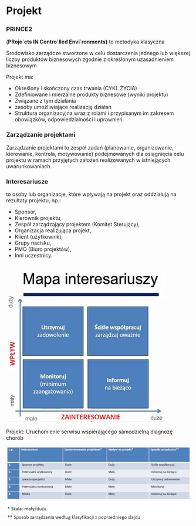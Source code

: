 # Projekt

### PRINCE2 

\(**PRoje\`cts IN Contro\`lled Envi\`ronments\)** to metodyka klasyczna

Środowisko zarządcze stworzone w celu dostarczenia jednego lub większej liczby produktów biznesowych zgodnie z określonym uzasadnieniem biznesowym

Projekt ma:

* Określony i skończony czas trwania \(CYKL ŻYCIA\)
* Zdefiniowane i mierzalne produkty biznesowe \(wyniki projektu\)
* Związane z tym działania
* zasoby umożliwiające realizację działań
* Struktura organizacyjna wraz z rolami i przypisanym im zakresem obowiązków, odpowiedzialności i uprawnień.

### Zarządzanie projektami 

Zarządzanie projektami to zespół zadań \(planowanie, organizowanie, kierowanie, kontrola, motywowanie\) podejmowanych dla osiągnięcia celu projektu w ramach przyjętych założeń realizowanych w istniejących uwarunkowaniach.

### Interesariusze 

to osoby lub organizacje, które wpływają na projekt oraz oddziałują na rezultaty projektu, np.:

* Sponsor,
* Kierownik projektu,
* Zespół zarządzający projektem \(Komitet Sterujący\),
* Organizacja realizująca projekt,
* Klient \(użytkownik\),
* Grupy nacisku,
* PMO \(Biuro projektów\),
* Inni uczestnicy.

![](../../../.gitbook/assets/mapa-interesariuszy.jpg)

Projekt: Uruchomienie serwisu wspierającego samodzielną diagnozę chorób

![](../../../.gitbook/assets/2021-01-08-13_02_03-prezentacja.pdf-adobe-acrobat-reader-dc.jpg)

